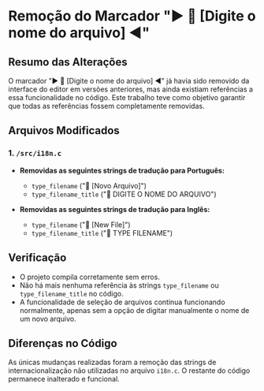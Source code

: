 # Remoção do Marcador "► 📝 [Digite o nome do arquivo] ◄"

## Resumo das Alterações

O marcador "► 📝 [Digite o nome do arquivo] ◄" já havia sido removido da interface do editor em versões anteriores, mas ainda existiam referências a essa funcionalidade no código. Este trabalho teve como objetivo garantir que todas as referências fossem completamente removidas.

## Arquivos Modificados

### 1. `/src/i18n.c`

- **Removidas as seguintes strings de tradução para Português:**
  - `type_filename` ("📝 [Novo Arquivo]")
  - `type_filename_title` ("📝 DIGITE O NOME DO ARQUIVO")

- **Removidas as seguintes strings de tradução para Inglês:**
  - `type_filename` ("📝 [New File]")
  - `type_filename_title` ("📝 TYPE FILENAME")

## Verificação

- O projeto compila corretamente sem erros.
- Não há mais nenhuma referência às strings `type_filename` ou `type_filename_title` no código.
- A funcionalidade de seleção de arquivos continua funcionando normalmente, apenas sem a opção de digitar manualmente o nome de um novo arquivo.

## Diferenças no Código

As únicas mudanças realizadas foram a remoção das strings de internacionalização não utilizadas no arquivo `i18n.c`. O restante do código permanece inalterado e funcional.